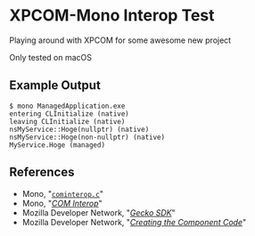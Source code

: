 XPCOM-Mono Interop Test
=======================

Playing around with XPCOM for some awesome new project

Only tested on macOS

Example Output
--------------

```
$ mono ManagedApplication.exe
entering CLInitialize (native)
leaving CLInitialize (native)
nsMyService::Hoge(nullptr) (native)
nsMyService::Hoge(non-nullptr) (native)
MyService.Hoge (managed)
```

References
----------

- Mono, "[`cominterop.c`](https://github.com/mono/mono/blob/master/mono/metadata/cominterop.c)"
- Mono, "[*COM Interop*](http://www.mono-project.com/docs/advanced/com-interop/)"
- Mozilla Developer Network, "[*Gecko SDK*](https://developer.mozilla.org/en-US/docs/Mozilla/Gecko/Gecko_SDK)"
- Mozilla Developer Network, "[*Creating the Component Code*](https://developer.mozilla.org/en-US/docs/Mozilla/Tech/XPCOM/Guide/Creating_components/Creating_the_Component_Code#Creating_an_Instance_of_Your_Component)"
